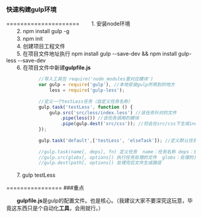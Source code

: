 
### 快速构建gulp环境    
=====================
　　1. 安装node环境   
　　2. npm install gulp -g   
　　3. npm init   
　　4. 创建项目工程文件     
　　5. 在项目文件地址执行 npm install gulp --save-dev  && npm install gulp-less --save-dev    
　　6. 在项目文件中新建**gulpfile.js**  
```javascript
            //导入工具包 require('node_modules里对应模块')
            var gulp = require('gulp'), //本地安装gulp所用到的地方
                less = require('gulp-less');
             
            //定义一个testLess任务（自定义任务名称）
            gulp.task('testLess', function () {
                gulp.src('src/less/index.less') //该任务针对的文件
                    .pipe(less()) //该任务调用的模块
                    .pipe(gulp.dest('src/css')); //将会在src/css下生成index.css
            });
             
            gulp.task('default',['testLess', 'elseTask']); //定义默认任务
             
            //gulp.task(name[, deps], fn) 定义任务  name：任务名称 deps：依赖任务名称 fn：回调函数
            //gulp.src(globs[, options]) 执行任务处理的文件  globs：处理的文件路径(字符串或者字符串数组) 
            //gulp.dest(path[, options]) 处理完后文件生成路径

``` 

　　7. gulp testLess

================
###重点

　　**gulpfile.js**是gulp的配置文件。也是核心。（我建议大家不要深究这玩意，毕竟这东西只是个自动化**工具**，会用就行。）
